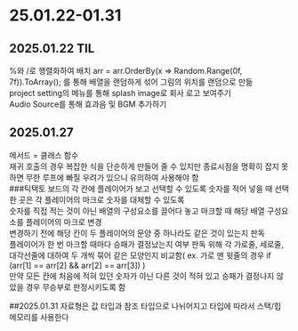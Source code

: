 # 25.01.22-01.31

## 2025.01.22 TIL
%와 /로 행렬화하여 배치
arr = arr.OrderBy(x => Random.Range(0f, 7f)).ToArray(); 를 통해 배열을 랜덤하게 섞어 그림의 위치를 랜덤으로 만듦  
project setting의 메뉴를 통해 splash image로 회사 로고 보여주기  
Audio Source를 통해 효과음 및 BGM 추가하기  

## 2025.01.27
메서드 = 클래스 함수  
재귀 호출의 경우 복잡한 식을 단순하게 만들어 줄 수 있지만 종료시점을 명확히 잡지 못하면 무한 루프에 빠질 우려가 있으니 유의하여 사용해야 함  
###틱택토
보드의 각 칸에 플레이어가 보고 선택할 수 있도록 숫자를 적어 넣을 때 선택한 곳은 각 플레이어의 마크로 숫자를 대체할 수 있도록  
숫자를 직접 적는 것이 아닌 배열의 구성요소를 끌어다 놓고 마크할 때 해당 배열 구성요소를 플레이어의 마크로 변경  
변경하기 전에 해당 칸이 두 플레이어의 문양 중 하나라도 같은 것이 있는지 판독  
플레이어가 한 번 마크할 때마다 승패가 결정났는지 여부 판독 위해 각 가로줄, 세로줄, 대각선줄에 대하여 두 개씩 묶어 같은 모양인지 비교함( ex. 가로 맨 윗줄의 경우 if (arr[1] == arr[2] && arr[2] == arr[3]) )  
만약 모든 칸에 처음에 적혀 있던 숫자가 아닌 다른 것이 적혀 있고 승패가 결정나지 않았을 경우 무승부로 판정시키도록 함

##2025.01.31
자료형은 값 타입과 참조 타입으로 나뉘어지고 타입에 따라서 스택/힙 메모리를 사용한다
